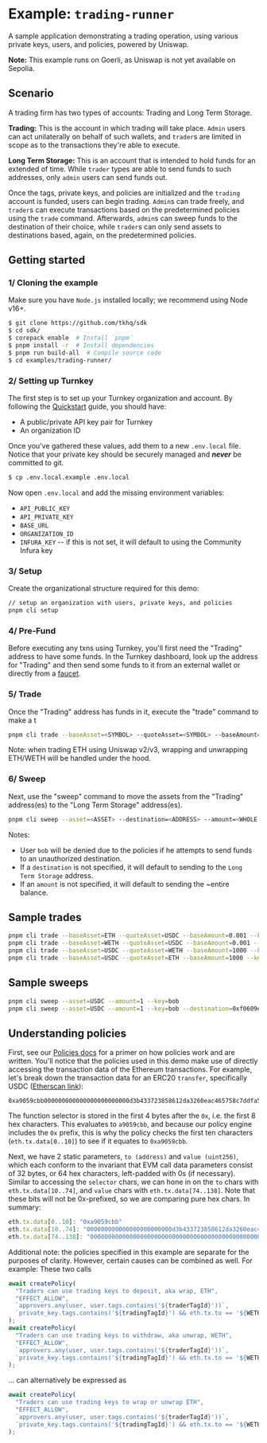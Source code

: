 # Example: `trading-runner`

A sample application demonstrating a trading operation, using various private keys, users, and policies, powered by Uniswap.

**Note:** This example runs on Goerli, as Uniswap is not yet available on Sepolia.

## Scenario

A trading firm has two types of accounts: Trading and Long Term Storage.

**Trading:** This is the account in which trading will take place. `Admin` users can act unilaterally on behalf of such wallets, and `trader`s are limited in scope as to the transactions they're able to execute.

**Long Term Storage:** This is an account that is intended to hold funds for an extended of time. While `trader` types are able to send funds to such addresses, only `admin` users can send funds out.

Once the tags, private keys, and policies are initialized and the `trading` account is funded, users can begin trading. `Admin`s can trade freely, and `trader`s can execute transactions based on the predetermined policies using the `trade` command. Afterwards, `admin`s can sweep funds to the destination of their choice, while `trader`s can only send assets to destinations based, again, on the predetermined policies.

## Getting started

### 1/ Cloning the example

Make sure you have `Node.js` installed locally; we recommend using Node v16+.

```bash
$ git clone https://github.com/tkhq/sdk
$ cd sdk/
$ corepack enable  # Install `pnpm`
$ pnpm install -r  # Install dependencies
$ pnpm run build-all  # Compile source code
$ cd examples/trading-runner/
```

### 2/ Setting up Turnkey

The first step is to set up your Turnkey organization and account. By following the [Quickstart](https://docs.turnkey.com/getting-started/quickstart) guide, you should have:

- A public/private API key pair for Turnkey
- An organization ID

Once you've gathered these values, add them to a new `.env.local` file. Notice that your private key should be securely managed and **_never_** be committed to git.

```bash
$ cp .env.local.example .env.local
```

Now open `.env.local` and add the missing environment variables:

- `API_PUBLIC_KEY`
- `API_PRIVATE_KEY`
- `BASE_URL`
- `ORGANIZATION_ID`
- `INFURA_KEY` -- if this is not set, it will default to using the Community Infura key

### 3/ Setup

Create the organizational structure required for this demo:

```bash
// setup an organization with users, private keys, and policies
pnpm cli setup
```

### 4/ Pre-Fund

Before executing any txns using Turnkey, you'll first need the "Trading" address to have some funds. In the Turnkey dashboard, look up the address for "Trading" and then send some funds to it from an external wallet or directly from a [faucet](https://goerlifaucet.com/).

### 5/ Trade

Once the "Trading" address has funds in it, execute the "trade" command to make a t

```bash
pnpm cli trade --baseAsset=<SYMBOL> --quoteAsset=<SYMBOL> --baseAmount=<WHOLE AMOUNT> --key=<USER>
```

Note: when trading ETH using Uniswap v2/v3, wrapping and unwrapping ETH/WETH will be handled under the hood.

### 6/ Sweep

Next, use the "sweep" command to move the assets from the "Trading" address(es) to the "Long Term Storage" address(es).

```bash
pnpm cli sweep --asset=<ASSET> --destination=<ADDRESS> --amount=<WHOLE AMOUNT> --key=<USER>
```

Notes:

- User `bob` will be denied due to the policies if he attempts to send funds to an unauthorized destination.
- If a `destination` is not specified, it will default to sending to the `Long Term Storage` address.
- If an `amount` is not specified, it will default to sending the ~entire balance.

## Sample trades

```bash
pnpm cli trade --baseAsset=ETH --quoteAsset=USDC --baseAmount=0.001 --key=bob # will auto-wrap ETH into WETH
pnpm cli trade --baseAsset=WETH --quoteAsset=USDC --baseAmount=0.001 --key=bob
pnpm cli trade --baseAsset=USDC --quoteAsset=WETH --baseAmount=1000 --key=bob
pnpm cli trade --baseAsset=USDC --quoteAsset=ETH --baseAmount=1000 --key=bob # will auto-unwrap WETH into ETH
```

## Sample sweeps

```bash
pnpm cli sweep --asset=USDC --amount=1 --key=bob
pnpm cli sweep --asset=USDC --amount=1 --key=bob --destination=0xf0609e87Dfa4DA10f38313868b15296f7B30c00A # will get denied
```

## Understanding policies

First, see our [Policies docs](https://docs.turnkey.com/managing-policies/overview) for a primer on how policies work and are written. You'll notice that the policies used in this demo make use of directly accessing the transaction data of the Ethereum transactions. For example, let's break down the transaction data for an ERC20 `transfer`, specifically USDC ([Etherscan link](https://goerli.etherscan.io/tx/0x11a4f4c0778ddbf7731cab1b07d7db577918397c47bf3270ea9016237c8d4d11)):

```
0xa9059cbb000000000000000000000000d3b433723858612da3260eac465758c7ddfa5e5000000000000000000000000000000000000000000000000000000000000f4240
```

The function selector is stored in the first 4 bytes after the `0x`, i.e. the first 8 hex characters. This evaluates to `a9059cbb`, and because our policy engine includes the `0x` prefix, this is why the policy checks the first ten characters (`eth.tx.data[0..10]`) to see if it equates to `0xa9059cbb`.

Next, we have 2 static parameters, `to (address)` and `value (uint256)`, which each conform to the invariant that EVM call data parameters consist of 32 bytes, or 64 hex characters, left-padded with 0s (if necessary). Similar to accessing the `selector` chars, we can hone in on the `to` chars with `eth.tx.data[10..74]`, and `value` chars with `eth.tx.data[74..138]`. Note that these bits will not be 0x-prefixed, so we are comparing pure hex chars. In summary:

```javascript
eth.tx.data[0..10]: "0xa9059cbb"
eth.tx.data[10..74]: "000000000000000000000000d3b433723858612da3260eac465758c7ddfa5e50"
eth.tx.data[74..138]: "00000000000000000000000000000000000000000000000000000000000f4240"
```

Additional note: the policies specified in this example are separate for the purposes of clarity. However, certain causes can be combined as well. For example:
These two calls

```javascript
await createPolicy(
  "Traders can use trading keys to deposit, aka wrap, ETH",
  "EFFECT_ALLOW",
  `approvers.any(user, user.tags.contains('${traderTagId}'))`,
  `private_key.tags.contains('${tradingTagId}') && eth.tx.to == '${WETH_TOKEN_GOERLI.address}' && eth.tx.data[0..10] == '${DEPOSIT_SELECTOR}'`
);
await createPolicy(
  "Traders can use trading keys to withdraw, aka unwrap, WETH",
  "EFFECT_ALLOW",
  `approvers.any(user, user.tags.contains('${traderTagId}'))`,
  `private_key.tags.contains('${tradingTagId}') && eth.tx.to == '${WETH_TOKEN_GOERLI.address}' && eth.tx.data[0..10] == '${WITHDRAW_SELECTOR}'`
);
```

... can alternatively be expressed as

```javascript
await createPolicy(
  "Traders can use trading keys to wrap or unwrap ETH",
  "EFFECT_ALLOW",
  `approvers.any(user, user.tags.contains('${traderTagId}'))`,
  `private_key.tags.contains('${tradingTagId}') && eth.tx.to == '${WETH_TOKEN_GOERLI.address}' && eth.tx.data[0..10] in ['${DEPOSIT_SELECTOR}', '${WITHDRAW_SELECTOR}']`
);
```
